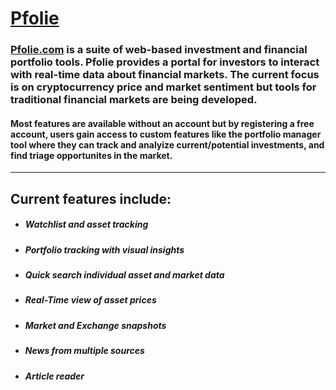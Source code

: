 
# [Pfolie](https://www.pfolie.com) 
### [Pfolie.com](https://www.pfolie.com) is a suite of web-based investment and financial portfolio tools. Pfolie provides a portal for investors to interact with real-time data about financial markets. The current focus is on cryptocurrency price and market sentiment but tools for traditional financial markets are being developed.

#### Most features are available without an account but by registering a free account, users gain access to custom features like the portfolio manager tool where they can track and analyize current/potential investments, and find triage opportunites in the market.
____
## Current features include:
 - ##### Watchlist and asset tracking
 - ##### Portfolio tracking with visual insights 
 - ##### Quick search individual asset and market data
 - ##### Real-Time view of asset prices
 - ##### Market and Exchange snapshots
 - ##### News from multiple sources
 - ##### Article reader







